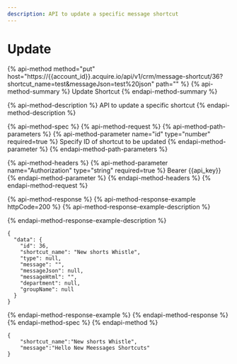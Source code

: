 ```yaml
---
description: API to update a specific message shortcut
---
```


# Update

{% api-method method="put" host="https://{{account\_id}}.acquire.io/api/v1/crm/message-shortcut/36?shortcut\_name=test&messageJson=test%20json" path="" %}
{% api-method-summary %}
Update Shortcut
{% endapi-method-summary %}

{% api-method-description %}
API to update a specific shortcut
{% endapi-method-description %}

{% api-method-spec %}
{% api-method-request %}
{% api-method-path-parameters %}
{% api-method-parameter name="id" type="number" required=true %}
Specify ID of shortcut to be updated
{% endapi-method-parameter %}
{% endapi-method-path-parameters %}

{% api-method-headers %}
{% api-method-parameter name="Authorization" type="string" required=true %}
Bearer {{api\_key}}
{% endapi-method-parameter %}
{% endapi-method-headers %}
{% endapi-method-request %}

{% api-method-response %}
{% api-method-response-example httpCode=200 %}
{% api-method-response-example-description %}

{% endapi-method-response-example-description %}

```
{
  "data": {
    "id": 36,
    "shortcut_name": "New shorts Whistle",
    "type": null,
    "message": "",
    "messageJson": null,
    "messageHtml": "",
    "department": null,
    "groupName": null
  }
}
```
{% endapi-method-response-example %}
{% endapi-method-response %}
{% endapi-method-spec %}
{% endapi-method %}

```text
{
    "shortcut_name":"New shorts Whistle",
    "message":"Hello New Meessages Shortcuts"
}
```

